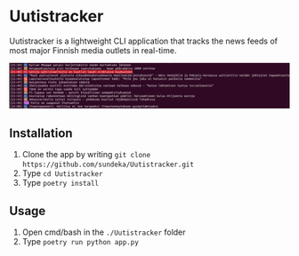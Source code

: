 # Uutistracker
Uutistracker is a lightweight CLI application that tracks the news feeds of most major Finnish media outlets in real-time.

![Demonstration of Uutistracker](misc/tracker.png)

## Installation
1. Clone the app by writing `git clone https://github.com/sundeka/Uutistracker.git`
2. Type `cd Uutistracker`
3. Type `poetry install`
   
## Usage
1. Open cmd/bash in the `./Uutistracker` folder
2. Type `poetry run python app.py`
